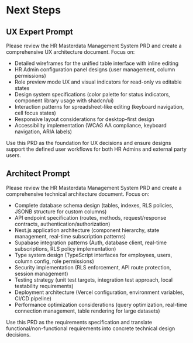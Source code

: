 # Next Steps

## UX Expert Prompt

Please review the HR Masterdata Management System PRD and create a comprehensive UX architecture document. Focus on:

- Detailed wireframes for the unified table interface with inline editing
- HR Admin configuration panel designs (user management, column permissions)
- Role preview mode UX and visual indicators for read-only vs editable states
- Design system specifications (color palette for status indicators, component library usage with shadcn/ui)
- Interaction patterns for spreadsheet-like editing (keyboard navigation, cell focus states)
- Responsive layout considerations for desktop-first design
- Accessibility implementation (WCAG AA compliance, keyboard navigation, ARIA labels)

Use this PRD as the foundation for UX decisions and ensure designs support the defined user workflows for both HR Admins and external party users.

## Architect Prompt

Please review the HR Masterdata Management System PRD and create a comprehensive technical architecture document. Focus on:

- Complete database schema design (tables, indexes, RLS policies, JSONB structure for custom columns)
- API endpoint specification (routes, methods, request/response contracts, authentication/authorization)
- Next.js application architecture (component hierarchy, state management, real-time subscription patterns)
- Supabase integration patterns (Auth, database client, real-time subscriptions, RLS policy implementation)
- Type system design (TypeScript interfaces for employees, users, column config, role permissions)
- Security implementation (RLS enforcement, API route protection, session management)
- Testing strategy (unit test targets, integration test approach, local testability requirements)
- Deployment architecture (Vercel configuration, environment variables, CI/CD pipeline)
- Performance optimization considerations (query optimization, real-time connection management, table rendering for large datasets)

Use this PRD as the requirements specification and translate functional/non-functional requirements into concrete technical design decisions.
